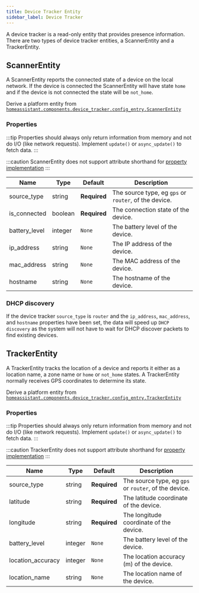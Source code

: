 ```yaml
---
title: Device Tracker Entity
sidebar_label: Device Tracker
---
```


A device tracker is a read-only entity that provides presence information. There are two types of device tracker entities, a ScannerEntity and a TrackerEntity.

## ScannerEntity

A ScannerEntity reports the connected state of a device on the local network. If the device is connected the ScannerEntity will have state `home` and if the device is not connected the state will be `not_home`.

Derive a platform entity from [`homeassistant.components.device_tracker.config_entry.ScannerEntity`](https://github.com/home-assistant/core/blob/dev/homeassistant/components/device_tracker/config_entry.py)

### Properties

:::tip
Properties should always only return information from memory and not do I/O (like network requests). Implement `update()` or `async_update()` to fetch data.
:::

:::caution
ScannerEntity does not support attribute shorthand for [property implementation](../entity.md#entity-class-or-instance-attributes)
:::

| Name          | Type    | Default      | Description                                       |
| ------------- | ------- | ------------ | ------------------------------------------------- |
| source_type   | string  | **Required** | The source type, eg `gps` or `router`, of the device. |
| is_connected  | boolean | **Required** | The connection state of the device.               |
| battery_level | integer | `None`       | The battery level of the device.                  |
| ip_address    | string  | `None`       | The IP address of the device.                     |
| mac_address   | string  | `None`       | The MAC address of the device.                    |
| hostname      | string  | `None`       | The hostname of the device.                       |

### DHCP discovery

If the device tracker `source_type` is `router` and the `ip_address`, `mac_address`, and `hostname` properties have been set, the data will
speed up `DHCP discovery` as the system will not have to wait for
DHCP discover packets to find existing devices.

## TrackerEntity

A TrackerEntity tracks the location of a device and reports it either as a location name, a zone name or `home` or `not_home` states. A TrackerEntity normally receives GPS coordinates to determine its state.

Derive a platform entity from [`homeassistant.components.device_tracker.config_entry.TrackerEntity`](https://github.com/home-assistant/core/blob/dev/homeassistant/components/device_tracker/config_entry.py)

### Properties

:::tip
Properties should always only return information from memory and not do I/O (like network requests). Implement `update()` or `async_update()` to fetch data.
:::

:::caution
TrackerEntity does not support attribute shorthand for [property implementation](../entity.md#entity-class-or-instance-attributes)
:::

| Name              | Type    | Default      | Description                                       |
| ----------------- | ------- | ------------ | ------------------------------------------------- |
| source_type       | string  | **Required** | The source type, eg `gps` or `router`, of the device. |
| latitude          | string  | **Required** | The latitude coordinate of the device.            |
| longitude         | string  | **Required** | The longitude coordinate of the device.           |
| battery_level     | integer | `None`       | The battery level of the device.                  |
| location_accuracy | integer | `None`       | The location accuracy (m) of the device.          |
| location_name     | string  | `None`       | The location name of the device.                  |
